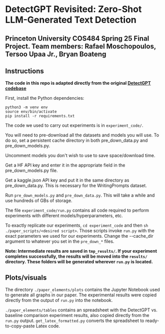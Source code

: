 # DetectGPT Revisited: Zero-Shot LLM-Generated Text Detection

## Princeton University COS484 Spring 25 Final Project. Team members: Rafael Moschopoulos, Tersoo Upaa Jr., Bryan Boateng

## Instructions

**The code in this repo is adapted directly from the original [DetectGPT codebase](https://github.com/eric-mitchell/detect-gpt)**

First, install the Python dependencies:

    python3 -m venv env
    source env/bin/activate
    pip install -r requirements.txt

The code we used to carry out experiments is in `experiment_code/`.

You will need to pre-download all the datasets and models you will use. To do so, set a persistent cache directory in both pre_down_data.py and pre_down_models.py.

Uncomment models you don't wish to use to save space/download time.

Get a HF API key and enter it in the appropriate field in the pre_down_models.py file.

Get a kaggle.json API key and put it in the same directory as pre_down_data.py. This is necessary for the WritingPrompts dataset.

Run `pre_down_models.py` and `pre_down_data.py`. This will take a while and use hundreds of GBs of storage.

The file `experiment_code/run.py` contains all code required to perform experiments with different models/hyperparameters, etc.

To exactly replicate our experiments, `cd experiment_code` and then `sh ./paper_scripts/<desired script>`. Those scripts invoke `run.py` with the exact parameters we used for our experiments. Change the --cache_dir argument to whatever you set in the `pre_down_*` files.

**Note: Intermediate results are saved in `tmp_results/`. If your experiment completes successfully, the results will be moved into the `results/` directory. These folders will be generated wherever `run.py` is located.**

## Plots/visuals

The directory `./paper_elements/plots` contains the Jupyter Notebook used to generate all graphs in our paper. The experimental results were copied directly from the output of `run.py` into the notebook.

`./paper_elements/tables` contains an spreadsheet with the DetectGPT vs. baseline comparison experiment results, also copied directly from the `run.py` output. `get_latex_formatted.py` converts the spreadsheet to ready-to-copy-paste Latex code.

